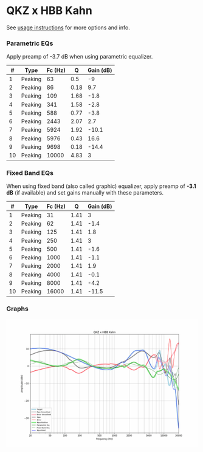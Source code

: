 # QKZ x HBB Kahn
See [usage instructions](https://github.com/jaakkopasanen/AutoEq#usage) for more options and info.

### Parametric EQs
Apply preamp of -3.7 dB when using parametric equalizer.

|   # | Type    |   Fc (Hz) |    Q |   Gain (dB) |
|-----|---------|-----------|------|-------------|
|   1 | Peaking |        63 | 0.5  |        -9   |
|   2 | Peaking |        86 | 0.18 |         9.7 |
|   3 | Peaking |       109 | 1.68 |        -1.8 |
|   4 | Peaking |       341 | 1.58 |        -2.8 |
|   5 | Peaking |       588 | 0.77 |        -3.8 |
|   6 | Peaking |      2443 | 2.07 |         2.7 |
|   7 | Peaking |      5924 | 1.92 |       -10.1 |
|   8 | Peaking |      5976 | 0.43 |        16.6 |
|   9 | Peaking |      9698 | 0.18 |       -14.4 |
|  10 | Peaking |     10000 | 4.83 |         3   |

### Fixed Band EQs
When using fixed band (also called graphic) equalizer, apply preamp of **-3.1 dB** (if available) and set gains manually with these parameters.

|   # | Type    |   Fc (Hz) |    Q |   Gain (dB) |
|-----|---------|-----------|------|-------------|
|   1 | Peaking |        31 | 1.41 |         3   |
|   2 | Peaking |        62 | 1.41 |        -1.4 |
|   3 | Peaking |       125 | 1.41 |         1.8 |
|   4 | Peaking |       250 | 1.41 |         3   |
|   5 | Peaking |       500 | 1.41 |        -1.6 |
|   6 | Peaking |      1000 | 1.41 |        -1.1 |
|   7 | Peaking |      2000 | 1.41 |         1.9 |
|   8 | Peaking |      4000 | 1.41 |        -0.1 |
|   9 | Peaking |      8000 | 1.41 |        -4.2 |
|  10 | Peaking |     16000 | 1.41 |       -11.5 |

### Graphs
![](./QKZ%20x%20HBB%20Kahn.png)
